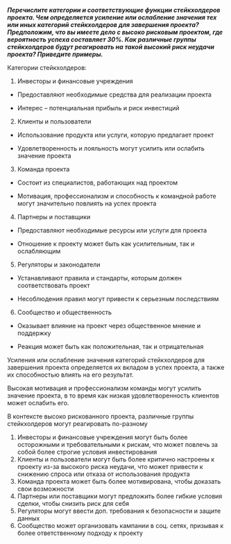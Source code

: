 ***﻿Перечислите категории и соответствующие функции стейкхолдеров проекта. Чем определяется усиление или ослабление значения тех или иных категорий стейкхолдеров для завершения проекта? Предположим, что вы имеете дело с высоко рисковым проектом, где вероятность успеха составляет 30%. Как различные группы стейкхолдеров будут реагировать на такой высокий риск неудачи проекта? Приведите примеры.***

Категории стейкхолдеров:

1. Инвесторы и финансовые учреждения 

 - Предоставляют необходимые средства для реализации проекта

 - Интерес – потенциальная прибыль и риск инвестиций 

2. Клиенты и пользователи 

 - Использование продукта или услуги, которую предлагает проект 

 - Удовлетворенность и лояльность могут усилить или ослабить значение проекта 

3. Команда проекта 

 - Состоит из специалистов, работающих над проектом 

 - Мотивация, профессионализм и способность к командной работе могут значительно повлиять на успех проекта

4. Партнеры и поставщики

 - Предоставляют необходимые ресурсы или услуги для проекта

 - Отношение к проекту может быть как усилительным, так и ослабляющим 

5. Регуляторы и законодатели 

 - Устанавливают правила и стандарты, которым должен соответствовать проект

 - Несоблюдения правил могут привести к серьезным последствиям 

6. Сообщество и общественность

 - Оказывает влияние на проект через общественное мнение и поддержку

 - Реакция может быть как положительная, так и отрицательная 

Усиления или ослабление значения категорий стейкхолдеров для завершения проекта определяется их вкладом в успех проекта, а также их способностью влиять на его результат. 

Высокая мотивация и профессионализм команды могут усилить значение проекта, в то время как низкая удовлетворенность клиентов может ослабить его.

В контексте высоко рискованного проекта, различные группы стейкхолдеров могут реагировать по-разному 

1) Инвесторы и финансовые учреждения могут быть более осторожными и требовательными к рискам, что может повлечь за собой более строгие условия инвестирования 
1) Клиенты и пользователи могут быть более критично настроены к проекту из-за высокого риска неудачи, что может привести к снижению спроса или отказа от использования продукта 
1) Команда проекта может быть более мотивирована, чтобы доказать свои возможности 
1) Партнеры или поставщики могут предложить более гибкие условия сделки, чтобы снизить риск для себя 
1) Регуляторы могут ввести доп. требования к безопасности и защите данных
1) Сообщество может организовать кампании в соц. сетях, призывая к более ответственному подходу к проекту 
